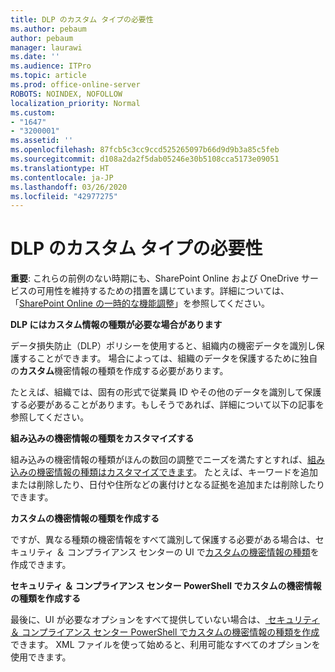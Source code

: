 ```yaml
---
title: DLP のカスタム タイプの必要性
ms.author: pebaum
author: pebaum
manager: laurawi
ms.date: ''
ms.audience: ITPro
ms.topic: article
ms.prod: office-online-server
ROBOTS: NOINDEX, NOFOLLOW
localization_priority: Normal
ms.custom:
- "1647"
- "3200001"
ms.assetid: ''
ms.openlocfilehash: 87fcb5c3cc9ccd525265097b66d9d9b3a85c5feb
ms.sourcegitcommit: d108a2da2f5dab05246e30b5108cca5173e09051
ms.translationtype: HT
ms.contentlocale: ja-JP
ms.lasthandoff: 03/26/2020
ms.locfileid: "42977275"
---
```

# <a name="dlp-might-need-a-custom-type"></a>DLP のカスタム タイプの必要性

**重要**: これらの前例のない時期にも、SharePoint Online および OneDrive サービスの可用性を維持するための措置を講じています。詳細については、「[SharePoint Online の一時的な機能調整](https://aka.ms/ODSPAdjustments)」を参照してください。

**DLP にはカスタム情報の種類が必要な場合があります**

データ損失防止（DLP）ポリシーを使用すると、組織内の機密データを識別し保護することができます。 場合によっては、組織のデータを保護するために独自の**カスタム**機密情報の種類を作成する必要があります。

たとえば、組織では、固有の形式で従業員 ID やその他のデータを識別して保護する必要があることがあります。もしそうであれば、詳細について以下の記事を参照してください。
  
 **組み込みの機密情報の種類をカスタマイズする**
  
組み込みの機密情報の種類がほんの数回の調整でニーズを満たすとすれば、[組み込みの機密情報の種類はカスタマイズできます](https://docs.microsoft.com/office365/securitycompliance/customize-a-built-in-sensitive-information-type)。 たとえば、キーワードを追加または削除したり、日付や住所などの裏付けとなる証拠を追加または削除したりできます。
  
 **カスタムの機密情報の種類を作成する**
  
ですが、異なる種類の機密情報をすべて識別して保護する必要がある場合は、セキュリティ ＆ コンプライアンス センターの UI で[カスタムの機密情報の種類](https://docs.microsoft.com/office365/securitycompliance/create-a-custom-sensitive-information-type)を作成できます。
  
**セキュリティ ＆ コンプライアンス センター PowerShell でカスタムの機密情報の種類を作成する**

最後に、UI が必要なオプションをすべて提供していない場合は、[ セキュリティ ＆ コンプライアンス センター PowerShell でカスタムの機密情報の種類を作成](https://docs.microsoft.com/office365/securitycompliance/create-a-custom-sensitive-information-type-in-scc-powershell)できます。 XML ファイルを使って始めると、利用可能なすべてのオプションを使用できます。

